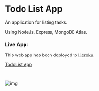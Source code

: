 # Todo List App

An application for listing tasks.

Using NodeJs, Express, MongoDB Atlas.

### Live App:
This web app has been deployed to [Heroku](https://devcenter.heroku.com/).

[TodoList App](http://enigmatic-temple-64971.herokuapp.com/)

<br>

![img](https://user-images.githubusercontent.com/87442098/143444721-8aa59a14-14b0-484e-b40c-14ebbcfed5ad.jpg)
